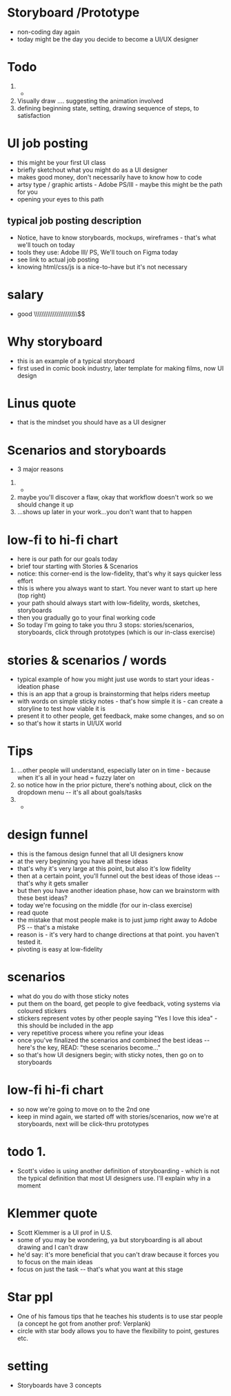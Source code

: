 # Storyboard /Prototype

- non-coding day again
- today might be the day you decide to become a UI/UX designer

# Todo

1. -
2. Visually draw .... suggesting the animation involved
3. defining beginning state, setting, drawing sequence of steps, to satisfaction

# UI job posting

- this might be your first UI class
- briefly sketchout what you might do as a UI designer
- makes good money, don't necessarily have to know how to code
- artsy type / graphic artists - Adobe PS/Ill - maybe this might be the path for you
- opening your eyes to this path

## typical job posting description

- Notice, have to know storyboards, mockups, wireframes - that's what we'll touch on today
- tools they use: Adobe Ill/ PS, We'll touch on Figma today
- see link to actual job posting
- knowing html/css/js is a nice-to-have but it's not necessary

# salary

- good \\\\\\\\\\\\\\\\\\\\\\\\\\\\\\\\\\\\\\\\\\\\\\$\$

# Why storyboard

- this is an example of a typical storyboard
- first used in comic book industry, later template for making films, now UI design

# Linus quote

- that is the mindset you should have as a UI designer

# Scenarios and storyboards

- 3 major reasons

1. -
2. maybe you'll discover a flaw, okay that workflow doesn't work so we should change it up
3. ...shows up later in your work...you don't want that to happen

# low-fi to hi-fi chart

- here is our path for our goals today
- brief tour starting with Stories & Scenarios
- notice: this corner-end is the low-fidelity, that's why it says quicker less effort
- this is where you always want to start. You never want to start up here (top right)
- your path should always start with low-fidelity, words, sketches, storyboards
- then you gradually go to your final working code
- So today I'm going to take you thru 3 stops: stories/scenarios, storyboards, click through prototypes (which is our in-class exercise)

# stories & scenarios / words

- typical example of how you might just use words to start your ideas - ideation phase
- this is an app that a group is brainstorming that helps riders meetup
- with words on simple sticky notes - that's how simple it is - can create a storyline to test how viable it is
- present it to other people, get feedback, make some changes, and so on
- so that's how it starts in UI/UX world

# Tips

1. ...other people will understand, especially later on in time - because when it's all in your head = fuzzy later on
2. so notice how in the prior picture, there's nothing about, click on the dropdown menu -- it's all about goals/tasks
3. -

# design funnel

- this is the famous design funnel that all UI designers know
- at the very beginning you have all these ideas
- that's why it's very large at this point, but also it's low fidelity
- then at a certain point, you'll funnel out the best ideas of those ideas -- that's why it gets smaller
- but then you have another ideation phase, how can we brainstorm with these best ideas?
- today we're focusing on the middle (for our in-class exercise)
- read quote
- the mistake that most people make is to just jump right away to Adobe PS -- that's a mistake
- reason is - it's very hard to change directions at that point. you haven't tested it.
- pivoting is easy at low-fidelity

# scenarios

- what do you do with those sticky notes
- put them on the board, get people to give feedback, voting systems via coloured stickers
- stickers represent votes by other people saying "Yes I love this idea" - this should be included in the app
- very repetitive process where you refine your ideas
- once you've finalized the scenarios and combined the best ideas -- here's the key, READ: "these scenarios become..."
- so that's how UI designers begin; with sticky notes, then go on to storyboards

# low-fi hi-fi chart

- so now we're going to move on to the 2nd one
- keep in mind again, we started off with stories/scenarios, now we're at storyboards, next will be click-thru prototypes

# todo 1.

- Scott's video is using another definition of storyboarding - which is not the typical definition that most UI designers use. I'll explain why in a moment

# Klemmer quote

- Scott Klemmer is a UI prof in U.S.
- some of you may be wondering, ya but storyboarding is all about drawing and I can't draw
- he'd say: it's more beneficial that you can't draw because it forces you to focus on the main ideas
- focus on just the task -- that's what you want at this stage

# Star ppl

- One of his famous tips that he teaches his students is to use star people (a concept he got from another prof: Verplank)
- circle with star body allows you to have the flexibility to point, gestures etc.

# setting

- Storyboards have 3 concepts

